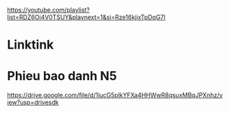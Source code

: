 https://youtube.com/playlist?list=RDZ6Oi4V0TSUY&playnext=1&si=Rze16kjixTpDqG7I

# Linktink

# Phieu bao danh N5
https://drive.google.com/file/d/1iucG5plkYFXa4HHWwR8qsuxMBqJPXnhz/view?usp=drivesdk
